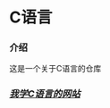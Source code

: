 # C语言

### 介绍
这是一个关于C语言的仓库

### [ **_我学C语言的网站_** ](https://www.bilibili.com/video/BV1cq4y1U7sg/?spm_id_from=333.337.search-card.all.click)


